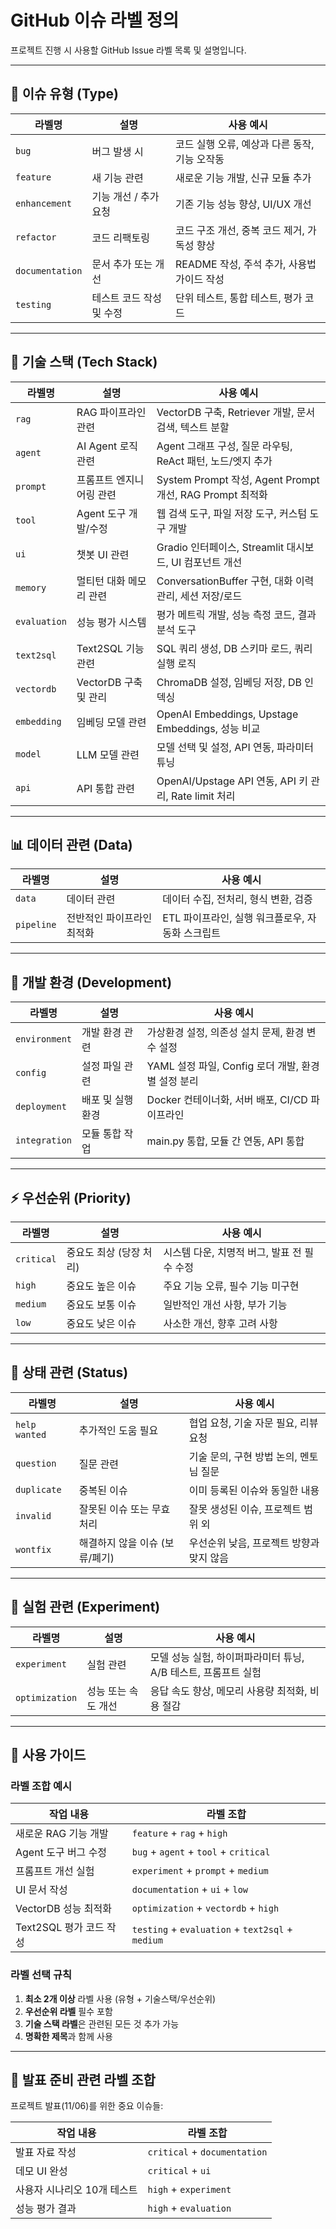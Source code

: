 # GitHub 이슈 라벨 정의

프로젝트 진행 시 사용할 GitHub Issue 라벨 목록 및 설명입니다.

---

## 📌 이슈 유형 (Type)

| 라벨명 | 설명 | 사용 예시 |
|--------|------|-----------|
| `bug` | 버그 발생 시 | 코드 실행 오류, 예상과 다른 동작, 기능 오작동 |
| `feature` | 새 기능 관련 | 새로운 기능 개발, 신규 모듈 추가 |
| `enhancement` | 기능 개선 / 추가 요청 | 기존 기능 성능 향상, UI/UX 개선 |
| `refactor` | 코드 리팩토링 | 코드 구조 개선, 중복 코드 제거, 가독성 향상 |
| `documentation` | 문서 추가 또는 개선 | README 작성, 주석 추가, 사용법 가이드 작성 |
| `testing` | 테스트 코드 작성 및 수정 | 단위 테스트, 통합 테스트, 평가 코드 |

---

## 🔧 기술 스택 (Tech Stack)

| 라벨명 | 설명 | 사용 예시 |
|--------|------|-----------|
| `rag` | RAG 파이프라인 관련 | VectorDB 구축, Retriever 개발, 문서 검색, 텍스트 분할 |
| `agent` | AI Agent 로직 관련 | Agent 그래프 구성, 질문 라우팅, ReAct 패턴, 노드/엣지 추가 |
| `prompt` | 프롬프트 엔지니어링 관련 | System Prompt 작성, Agent Prompt 개선, RAG Prompt 최적화 |
| `tool` | Agent 도구 개발/수정 | 웹 검색 도구, 파일 저장 도구, 커스텀 도구 개발 |
| `ui` | 챗봇 UI 관련 | Gradio 인터페이스, Streamlit 대시보드, UI 컴포넌트 개선 |
| `memory` | 멀티턴 대화 메모리 관련 | ConversationBuffer 구현, 대화 이력 관리, 세션 저장/로드 |
| `evaluation` | 성능 평가 시스템 | 평가 메트릭 개발, 성능 측정 코드, 결과 분석 도구 |
| `text2sql` | Text2SQL 기능 관련 | SQL 쿼리 생성, DB 스키마 로드, 쿼리 실행 로직 |
| `vectordb` | VectorDB 구축 및 관리 | ChromaDB 설정, 임베딩 저장, DB 인덱싱 |
| `embedding` | 임베딩 모델 관련 | OpenAI Embeddings, Upstage Embeddings, 성능 비교 |
| `model` | LLM 모델 관련 | 모델 선택 및 설정, API 연동, 파라미터 튜닝 |
| `api` | API 통합 관련 | OpenAI/Upstage API 연동, API 키 관리, Rate limit 처리 |

---

## 📊 데이터 관련 (Data)

| 라벨명 | 설명 | 사용 예시 |
|--------|------|-----------|
| `data` | 데이터 관련 | 데이터 수집, 전처리, 형식 변환, 검증 |
| `pipeline` | 전반적인 파이프라인 최적화 | ETL 파이프라인, 실행 워크플로우, 자동화 스크립트 |

---

## 🚀 개발 환경 (Development)

| 라벨명 | 설명 | 사용 예시 |
|--------|------|-----------|
| `environment` | 개발 환경 관련 | 가상환경 설정, 의존성 설치 문제, 환경 변수 설정 |
| `config` | 설정 파일 관련 | YAML 설정 파일, Config 로더 개발, 환경별 설정 분리 |
| `deployment` | 배포 및 실행 환경 | Docker 컨테이너화, 서버 배포, CI/CD 파이프라인 |
| `integration` | 모듈 통합 작업 | main.py 통합, 모듈 간 연동, API 통합 |

---

## ⚡ 우선순위 (Priority)

| 라벨명 | 설명 | 사용 예시 |
|--------|------|-----------|
| `critical` | 중요도 최상 (당장 처리) | 시스템 다운, 치명적 버그, 발표 전 필수 수정 |
| `high` | 중요도 높은 이슈 | 주요 기능 오류, 필수 기능 미구현 |
| `medium` | 중요도 보통 이슈 | 일반적인 개선 사항, 부가 기능 |
| `low` | 중요도 낮은 이슈 | 사소한 개선, 향후 고려 사항 |

---

## 🔄 상태 관련 (Status)

| 라벨명 | 설명 | 사용 예시 |
|--------|------|-----------|
| `help wanted` | 추가적인 도움 필요 | 협업 요청, 기술 자문 필요, 리뷰 요청 |
| `question` | 질문 관련 | 기술 문의, 구현 방법 논의, 멘토님 질문 |
| `duplicate` | 중복된 이슈 | 이미 등록된 이슈와 동일한 내용 |
| `invalid` | 잘못된 이슈 또는 무효 처리 | 잘못 생성된 이슈, 프로젝트 범위 외 |
| `wontfix` | 해결하지 않을 이슈 (보류/폐기) | 우선순위 낮음, 프로젝트 방향과 맞지 않음 |

---

## 🧪 실험 관련 (Experiment)

| 라벨명 | 설명 | 사용 예시 |
|--------|------|-----------|
| `experiment` | 실험 관련 | 모델 성능 실험, 하이퍼파라미터 튜닝, A/B 테스트, 프롬프트 실험 |
| `optimization` | 성능 또는 속도 개선 | 응답 속도 향상, 메모리 사용량 최적화, 비용 절감 |

---

## 📝 사용 가이드

### 라벨 조합 예시

| 작업 내용 | 라벨 조합 |
|-----------|-----------|
| 새로운 RAG 기능 개발 | `feature` + `rag` + `high` |
| Agent 도구 버그 수정 | `bug` + `agent` + `tool` + `critical` |
| 프롬프트 개선 실험 | `experiment` + `prompt` + `medium` |
| UI 문서 작성 | `documentation` + `ui` + `low` |
| VectorDB 성능 최적화 | `optimization` + `vectordb` + `high` |
| Text2SQL 평가 코드 작성 | `testing` + `evaluation` + `text2sql` + `medium` |

### 라벨 선택 규칙

1. **최소 2개 이상** 라벨 사용 (유형 + 기술스택/우선순위)
2. **우선순위 라벨** 필수 포함
3. **기술 스택 라벨**은 관련된 모든 것 추가 가능
4. **명확한 제목**과 함께 사용

---

## 🎯 발표 준비 관련 라벨 조합

프로젝트 발표(11/06)를 위한 중요 이슈들:

| 작업 내용 | 라벨 조합 |
|-----------|-----------|
| 발표 자료 작성 | `critical` + `documentation` |
| 데모 UI 완성 | `critical` + `ui` |
| 사용자 시나리오 10개 테스트 | `high` + `experiment` |
| 성능 평가 결과 | `high` + `evaluation` |
